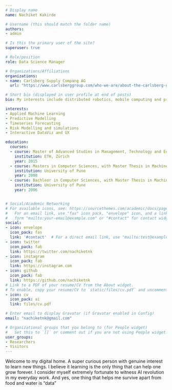 ```yaml
---
# Display name
name: Nachiket Kakirde

# Username (this should match the folder name)
authors:
- admin

# Is this the primary user of the site?
superuser: true

# Role/position
role: Data Science Manager

# Organizations/Affiliations
organizations:
- name: Carlsberg Supply Compang AG
  url: "https://www.carlsberggroup.com/who-we-are/about-the-carlsberg-group/integrated-supply-chain/"

# Short bio (displayed in user profile at end of posts)
bio: My interests include distributed robotics, mobile computing and programmable matter.

interests:
- Applied Machine Learning
- Predictive Modelling
- Timeseries Forecasting
- Risk Modelling and simulations
- Interactive DataViz and UX

education:
  courses:
  - course: Master of Advanced Studies in Management, Technology and Economics
    institution: ETH, Zürich
    year: 2015
  - course: Masters in Computer Sciences, with Master Thesis in Machine Learning
    institution: University of Pune
    year: 2008
  - course: Bachleor in Computer Sciences, with Master Thesis in Machine Learning
    institution: University of Pune
    year: 2006


# Social/Academic Networking
# For available icons, see: https://sourcethemes.com/academic/docs/page-builder/#icons
#   For an email link, use "fas" icon pack, "envelope" icon, and a link in the
#   form "mailto:your-email@example.com" or "#contact" for contact widget.
social:
- icon: envelope
  icon_pack: fas
  link: '#contact'  # For a direct email link, use "mailto:test@example.org".
- icon: twitter
  icon_pack: fab
  link: https://twitter.com/nachiketnk
- icon: instagram
  icon_pack: fab
  link: https://instagram.com
- icon: github
  icon_pack: fab
  link: https://github.com/nachiketnk
# Link to a PDF of your resume/CV from the About widget.
# To enable, copy your resume/CV to `static/files/cv.pdf` and uncomment the lines below.  
- icon: cv
  icon_pack: ai
  link: files/cv.pdf

# Enter email to display Gravatar (if Gravatar enabled in Config)
email: "nachiketnk@gmail.com"

# Organizational groups that you belong to (for People widget)
#   Set this to `[]` or comment out if you are not using People widget.
user_groups:
- Researchers
- Visitors
---
```


Welcome to my digital home. A super curious person with genuine interest to learn new things. I believe it learning is the only thing that can help one grow forever. I consider myself extremely fortunate to witness AI revolution in my everyday work. And yes, one thing that helps me survive apart from food and water is “data”
